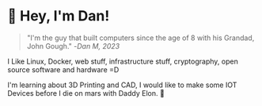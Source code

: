 
# :wave: Hey, I'm Dan!

> "I'm the guy that built computers since the age of 8 with his Grandad, John Gough."
> -_Dan M, 2023_

I Like Linux, Docker, web stuff, infrastructure stuff, cryptography, open source software and hardware =D

I'm learning about 3D Printing and CAD, I would like to make some IOT Devices before I die on mars with Daddy Elon. 🚀
